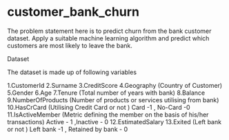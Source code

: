 # customer_bank_churn
The problem statement here is to predict churn from the bank customer dataset. Apply a suitable machine learning algorithm and predict which customers are most likely to leave the bank.

Dataset

The dataset is made up of following variables

1.CustomerId
2.Surname
3.CreditScore
4.Geography (Country of Customer)
5.Gender
6.Age
7.Tenure (Total number of years with bank)
8.Balance
9.NumberOfProducts (Number of products or services utilising from bank)
10.HasCrCard (Utilising Credit Card or not ) Card -1 , No-Card -0
11.IsActiveMember (Metric defining the member on the basis of his/her transactions) Active - 1 ,Inactive - 0
12.EstimatedSalary
13.Exited (Left bank or not ) Left bank -1 , Retained by bank - 0
